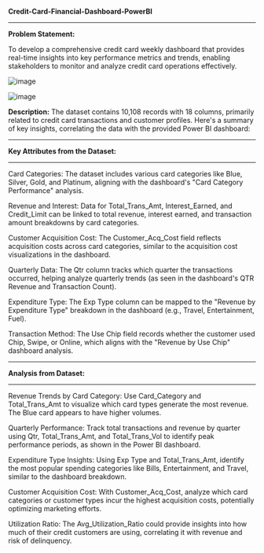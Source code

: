 **Credit-Card-Financial-Dashboard-PowerBI**
***

**Problem Statement:**

To develop a comprehensive credit card weekly dashboard that provides real-time insights into key performance metrics and trends, enabling stakeholders to monitor and analyze credit card operations effectively.


![image](https://github.com/user-attachments/assets/682d2c25-8bcf-4670-bf57-9b858d1b19c1)

![image](https://github.com/user-attachments/assets/d0cef07b-6820-4bdb-9e9a-1c7f6abac446)

**Description:**
The dataset contains 10,108 records with 18 columns, primarily related to credit card transactions and customer profiles. Here's a summary of key insights, correlating the data with the provided Power BI dashboard:
***

**Key Attributes from the Dataset:**
***
Card Categories: The dataset includes various card categories like Blue, Silver, Gold, and Platinum, aligning with the dashboard's "Card Category Performance" analysis.

Revenue and Interest: Data for Total_Trans_Amt, Interest_Earned, and Credit_Limit can be linked to total revenue, interest earned, and transaction amount breakdowns by card categories.

Customer Acquisition Cost: The Customer_Acq_Cost field reflects acquisition costs across card categories, similar to the acquisition cost visualizations in the dashboard.

Quarterly Data: The Qtr column tracks which quarter the transactions occurred, helping analyze quarterly trends (as seen in the dashboard's QTR Revenue and Transaction Count).

Expenditure Type: The Exp Type column can be mapped to the "Revenue by Expenditure Type" breakdown in the dashboard (e.g., Travel, Entertainment, Fuel).

Transaction Method: The Use Chip field records whether the customer used Chip, Swipe, or Online, which aligns with the "Revenue by Use Chip" dashboard analysis.
***

**Analysis from Dataset:**
***
Revenue Trends by Card Category: Use Card_Category and Total_Trans_Amt to visualize which card types generate the most revenue. The Blue card appears to have higher volumes.

Quarterly Performance: Track total transactions and revenue by quarter using Qtr, Total_Trans_Amt, and Total_Trans_Vol to identify peak performance periods, as shown in the Power BI dashboard.

Expenditure Type Insights: Using Exp Type and Total_Trans_Amt, identify the most popular spending categories like Bills, Entertainment, and Travel, similar to the dashboard breakdown.

Customer Acquisition Cost: With Customer_Acq_Cost, analyze which card categories or customer types incur the highest acquisition costs, potentially optimizing marketing efforts.

Utilization Ratio: The Avg_Utilization_Ratio could provide insights into how much of their credit customers are using, correlating it with revenue and risk of delinquency.
